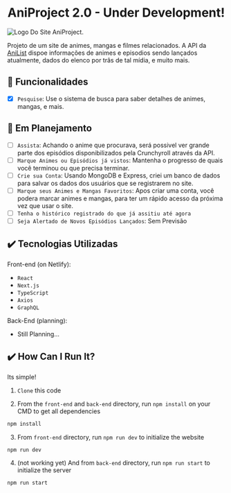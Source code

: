 <h1 align="center">AniProject 2.0 - Under Development!</h1>

![Logo Do Site AniProject.](https://user-images.githubusercontent.com/69987890/177884319-0678f842-f3ca-4f62-8d31-7638ca954057.png)

Projeto de um site de animes, mangas e filmes relacionados. A API da <a href='https://anilist.gitbook.io/anilist-apiv2-docs/'>AniList</a> dispoe informações de animes e episodios sendo lançados atualmente, dados do elenco por trâs de tal mídia, e muito mais.

## :hammer: Funcionalidades

- [x] `Pesquise`: Use o sistema de busca para saber detalhes de animes, mangas, e mais.

## :pushpin: Em Planejamento
 
- [ ] `Assista`: Achando o anime que procurava, será possivel ver grande parte dos episódios disponibilizados pela Crunchyroll através da API.
- [ ] `Marque Animes ou Episódios já vistos`: Mantenha o progresso de quais você terminou ou que precisa terminar.
- [ ] `Crie sua Conta`: Usando MongoDB e Express, criei um banco de dados para salvar os dados dos usuários que se registrarem no site.
- [ ] `Marque seus Animes e Mangas Favoritos`: Apos criar uma conta, você podera marcar animes e mangas, para ter um rápido acesso da próxima vez que usar o site.
- [ ] `Tenha o histórico registrado do que já assitiu até agora`
- [ ] `Seja Alertado de Novos Episódios Lançados`: Sem Previsão 

## :heavy_check_mark: Tecnologias Utilizadas

Front-end (on Netlify):

- ``React``
- ``Next.js``
- ``TypeScript``
- ``Axios``
- ``GraphQL``

Back-End (planning):

- Still Planning...


## :heavy_check_mark: How Can I Run It? 

Its simple!

1. ``Clone`` this code
   
3. From the ``front-end`` and ``back-end`` directory, run ``npm install`` on your CMD to get all dependencies
  ```javascript
  npm install
  ```

3. From ``front-end`` directory, run ``npm run dev`` to initialize the website
  ```javascript
  npm run dev
  ```

4. (not working yet) And from ``back-end`` directory, run ``npm run start`` to initialize the server
  ```javascript
  npm run start
  ```
